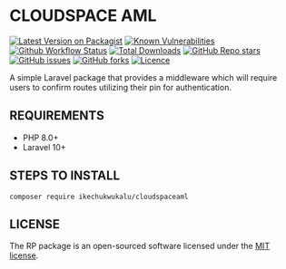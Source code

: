 # CLOUDSPACE AML

[![Latest Version on Packagist](https://img.shields.io/packagist/v/ikechukwukalu/cloudspaceaml?style=flat-square)](https://packagist.org/packages/cloudspace/aml)
[![Known Vulnerabilities](https://snyk.io/test/github/ikechukwukalu/cloudspaceaml/badge.svg?style=flat-square)](https://security.snyk.io/package/composer/ikechukwukalu%2Fcloudspaceaml)
[![Github Workflow Status](https://img.shields.io/github/actions/workflow/status/ikechukwukalu/cloudspaceaml/cloudspaceaml.yml?branch=main&style=flat-square)](https://github.com/ikechukwukalu/cloudspaceaml/actions/workflows/cloudspaceaml.yml)
[![Total Downloads](https://img.shields.io/packagist/dt/ikechukwukalu/cloudspaceaml?style=flat-square)](https://packagist.org/packages/cloudspace/aml)
[![GitHub Repo stars](https://img.shields.io/github/stars/ikechukwukalu/cloudspaceaml?style=flat-square)](https://github.com/ikechukwukalu/cloudspaceaml/stargazers)
[![GitHub issues](https://img.shields.io/github/issues/ikechukwukalu/cloudspaceaml?style=flat-square)](https://github.com/ikechukwukalu/cloudspaceaml/issues)
[![GitHub forks](https://img.shields.io/github/forks/ikechukwukalu/cloudspaceaml?style=flat-square)](https://github.com/ikechukwukalu/cloudspaceaml/forks)
[![Licence](https://img.shields.io/packagist/l/ikechukwukalu/cloudspaceaml?style=flat-square)](https://github.com/ikechukwukalu/cloudspaceaml/blob/main/LICENSE.md)

A simple Laravel package that provides a middleware which will require users to confirm routes utilizing their pin for authentication.

## REQUIREMENTS

- PHP 8.0+
- Laravel 10+

## STEPS TO INSTALL

``` shell
composer require ikechukwukalu/cloudspaceaml
```

## LICENSE

The RP package is an open-sourced software licensed under the [MIT license](https://opensource.org/licenses/MIT).
